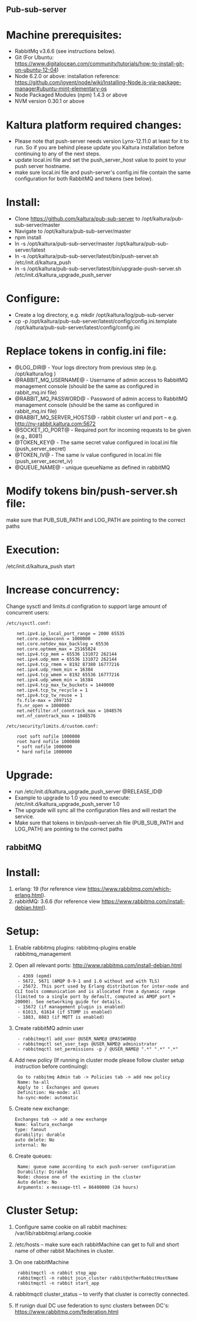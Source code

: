 ## Pub-sub-server ##

Machine prerequisites:
=======================
- RabbitMq v3.6.6 (see instructions below).
- Git (For Ubuntu: https://www.digitalocean.com/community/tutorials/how-to-install-git-on-ubuntu-12-04)
- Node 6.2.0 or above: installation reference: https://github.com/joyent/node/wiki/Installing-Node.js-via-package-manager#ubuntu-mint-elementary-os
- Node Packaged Modules (npm) 1.4.3 or above
- NVM version 0.30.1 or above

Kaltura platform required changes:
=======================
- Please note that push-server needs version Lynx-12.11.0 at least for it to run. So if you are behind please update you Kaltura installation before continuing to any of the next steps.
- update local.ini file and set the push_server_host value to point to your push server hostname.
- make sure local.ini file and push-server's config.ini file contain the same configuration for both RabbitMQ and tokens (see below).

Install:
=======================
- Clone https://github.com/kaltura/pub-sub-server to /opt/kaltura/pub-sub-server/master
- Navigate to /opt/kaltura/pub-sub-server/master
- npm install
- ln -s /opt/kaltura/pub-sub-server/master /opt/kaltura/pub-sub-server/latest
- ln -s /opt/kaltura/pub-sub-server/latest/bin/push-server.sh /etc/init.d/kaltura_push
- ln -s /opt/kaltura/pub-sub-server/latest/bin/upgrade-push-server.sh /etc/init.d/kaltura_upgrade_push_server

Configure:
=======================
- Create a log directory, e.g. mkdir /opt/kaltura/log/pub-sub-server
- cp -p /opt/kaltura/pub-sub-server/latest/config/config.ini.template /opt/kaltura/pub-sub-server/latest/config/config.ini

Replace tokens in config.ini file:
=======================
- @LOG_DIR@ - Your logs directory from previous step (e.g. /opt/kaltura/log )
- @RABBIT_MQ_USERNAME@ - Username of admin access to RabbitMQ management console (should be the same as configured in rabbit_mq.ini file)
- @RABBIT_MQ_PASSWORD@ - Password of admin access to RabbitMQ management console (should be the same as configured in rabbit_mq.ini file)
- @RABBIT_MQ_SERVER_HOSTS@ - rabbit cluster url and port – e.g. http://ny-rabbit.kaltura.com:5672 
- @SOCKET_IO_PORT@ - Required port for incoming requests to be given (e.g., 8081)
- @TOKEN_KEY@ - The same secret value configured in local.ini file (push_server_secret)
- @TOKEN_IV@ - The same iv value configured in local.ini file (push_server_secret_iv)
- @QUEUE_NAME@ - unique queueName as defined in rabbitMQ

Modify tokens bin/push-server.sh file:
=======================
make sure that PUB_SUB_PATH and LOG_PATH are pointing to the correct paths

Execution:
=======================
/etc/init.d/kaltura_push start

Increase concurrency:
=======================
Change sysctl and limits.d configration to support large amount of concurrent users:
		
	/etc/sysctl.conf:

		net.ipv4.ip_local_port_range = 2000 65535
		net.core.somaxconn = 1000000
		net.core.netdev_max_backlog = 65536
		net.core.optmem_max = 25165824
		net.ipv4.tcp_mem = 65536 131072 262144
		net.ipv4.udp_mem = 65536 131072 262144
		net.ipv4.tcp_rmem = 8192 87380 16777216
		net.ipv4.udp_rmem_min = 16384
		net.ipv4.tcp_wmem = 8192 65536 16777216
		net.ipv4.udp_wmem_min = 16384
		net.ipv4.tcp_max_tw_buckets = 1440000
		net.ipv4.tcp_tw_recycle = 1
		net.ipv4.tcp_tw_reuse = 1
		fs.file-max = 2097152
		fs.nr_open = 1000000
		net.netfilter.nf_conntrack_max = 1048576
		net.nf_conntrack_max = 1048576
		
	/etc/security/limits.d/custom.conf:
		
		root soft nofile 1000000
		root hard nofile 1000000
		* soft nofile 1000000
		* hard nofile 1000000
Upgrade:
=======================
- run /etc/init.d/kaltura_upgrade_push_server @RELEASE_ID@
- Example to upgrade to 1.0 you need to execute: /etc/init.d/kaltura_upgrade_push_server 1.0
- The upgrade will sync all the configuration files and will restart the service.
- Make sure that tokens in bin/push-server.sh file (PUB_SUB_PATH and LOG_PATH) are pointing to the correct paths


## rabbitMQ ##

Install:
=======================
1. erlang: 19 (for reference view https://www.rabbitmq.com/which-erlang.html).
2. rabbitMQ: 3.6.6 (for reference view https://www.rabbitmq.com/install-debian.html).


Setup:
=======================
1. Enable rabbitmq plugins: rabbitmq-plugins enable rabbitmq_management 
2. Open all relevant ports: http://www.rabbitmq.com/install-debian.html
		
		- 4369 (epmd)
		- 5672, 5671 (AMQP 0-9-1 and 1.0 without and with TLS)
		- 25672. This port used by Erlang distribution for inter-node and CLI tools communication and is allocated from a dynamic range (limited to a single port by default, computed as AMQP port + 20000). See networking guide for details.
		- 15672 (if management plugin is enabled)
		- 61613, 61614 (if STOMP is enabled)
		- 1883, 8883 (if MQTT is enabled)
3. Create rabbitMQ admin user

		- rabbitmqctl add_user @USER_NAME@ @PASSWORD@		- rabbitmqctl set_user_tags @USER_NAME@ administrator		- rabbitmqctl set_permissions -p / @USER_NAME@ ".*" ".*" ".*"

4. Add new policy (If running in cluster mode please follow cluster setup instruction before continuing):

		Go to rabbitmq Admin tab -> Policies tab -> add new policy
		Name: ha-all
		Apply to : Exchanges and queues
		Definition: Ha-mode: all
		ha-sync-mode: automatic
5. 	Create new exchange:

		Exchanges tab -> add a new exchange
		Name: kaltura_exchange
		type: fanout
		durability: durable
		auto delete: No
		internal: No
6. Create queues:

		Name: queue name according to each push-server configuration
		Durability: Dirable
		Node: choose one of the existing in the cluster
		Auto delete: No
		Arguments: x-message-ttl = 86400000 (24 hours)		
Cluster Setup:
=======================
1. Configure same cookie on all rabbit machines: /var/lib/rabbitmq/.erlang.cookie
2. /etc/hosts – make sure each rabbitMachine can get to full and short name of other rabbit Machines in cluster.
3. On one rabbitMachine 

		rabbitmqctl -n rabbit stop_app
		rabbitmqctl -n rabbit join_cluster rabbit@otherRabbitHostName
		rabbitmqctl -n rabbit start_app
4. rabbitmqctl cluster_status – to verify that cluster is correctly connected.
5. If runign dual DC use federation to sync clusters between DC's: https://www.rabbitmq.com/federation.html